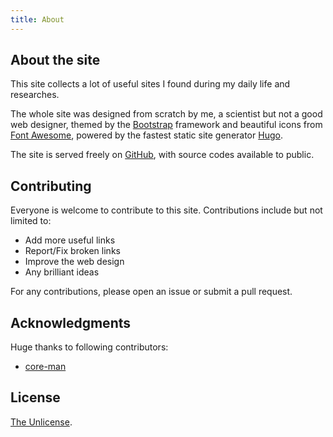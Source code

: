 ```yaml
---
title: About
---
```


## About the site

This site collects a lot of useful sites I found during my daily life and researches.

The whole site was designed from scratch by me, a scientist but not a good web designer,
themed by the [Bootstrap](https://getbootstrap.com/) framework and
beautiful icons from [Font Awesome](https://fontawesome.com/),
powered by the fastest static site generator [Hugo](https://gohugo.io/).

The site is served freely on [GitHub](https://github.com/seisman/link.seisman.info),
with source codes available to public.

## Contributing

Everyone is welcome to contribute to this site. Contributions include but not limited to:

- Add more useful links
- Report/Fix broken links
- Improve the web design
- Any brilliant ideas

For any contributions, please open an issue or submit a pull request.

## Acknowledgments

Huge thanks to following contributors:

- [core-man](https://github.com/core-man)

## License

[The Unlicense](https://unlicense.org/).
